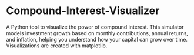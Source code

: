 # Compound-Interest-Visualizer
A Python tool to visualize the power of compound interest. This simulator models investment growth based on monthly contributions, annual returns, and inflation, helping you understand how your capital can grow over time. Visualizations are created with matplotlib.
